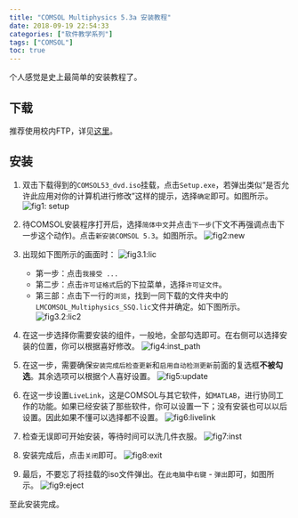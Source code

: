 ```yaml
---
title: "COMSOL Multiphysics 5.3a 安装教程"
date: 2018-09-19 22:54:33
categories: ["软件教学系列"]
tags: ["COMSOL"]
toc: true
---
```


个人感觉是史上最简单的安装教程了。

<!--more-->

## 下载
推荐使用校内FTP，详见[这里](/post/UseFTP/)。

## 安装

1. 双击下载得到的``COMSOL53_dvd.iso``挂载，点击``Setup.exe``，若弹出类似“是否允许此应用对你的计算机进行修改”这样的提示，选择``确定``即可。如图所示。
![fig1: setup](/figure/comsol/setup.png)

2. 待COMSOL安装程序打开后，选择``简体中文``并点击``下一步``(下文不再强调点击下一步这个动作)。点击``新安装COMSOL 5.3``。如图所示。
![fig2:new](/figure/comsol/new_inst.png)

3. 出现如下图所示的画面时：
![fig3.1:lic](/figure/comsol/select_lic1.png)
   - 第一步：点击``我接受 ... ``
   - 第二步：点击``许可证格式``后的下拉菜单，选择``许可证文件``。
   - 第三部：点击下一行的``浏览``，找到一同下载的文件夹中的``LMCOMSOL_Multiphysics_SSQ.lic``文件并确定。如下图所示。
![fig3.2:lic2](/figure/comsol/select_lic2.png)

4. 在这一步选择你需要安装的组件，一般地，全部勾选即可。在右侧可以选择安装的位置，你可以根据喜好修改。
![fig4:inst_path](/figure/comsol/set_inst_path.png)

5. 在这一步，需要确保``安装完成后检查更新``和``启用自动检测更新``前面的复选框**不被勾选**。其余选项可以根据个人喜好设置。
![fig5:update](/figure/comsol/disable_auto_update.png)

6. 在这一步设置``LiveLink``，这是COMSOL与其它软件，如``MATLAB``，进行协同工作的功能。如果已经安装了那些软件，你可以设置一下；没有安装也可以以后设置。因此如果不懂可以选择都不设置。
![fig6:livelink](/figure/comsol/livelink.png)

7. 检查无误即可开始安装，等待时间可以洗几件衣服。
![fig7:inst](/figure/comsol/inst.png)

8. 安装完成后，点击``关闭``即可。
![fig8:exit](/figure/comsol/finish.png)

9. 最后，不要忘了将挂载的iso文件弹出。在``此电脑``中``右键`` - ``弹出``即可，如图所示。
![fig9:eject](/figure/comsol/eject.png)

至此安装完成。
